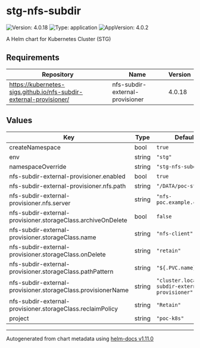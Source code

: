 # stg-nfs-subdir

![Version: 4.0.18](https://img.shields.io/badge/Version-4.0.18-informational?style=flat-square) ![Type: application](https://img.shields.io/badge/Type-application-informational?style=flat-square) ![AppVersion: 4.0.2](https://img.shields.io/badge/AppVersion-4.0.2-informational?style=flat-square)

A Helm chart for Kubernetes Cluster (STG)

## Requirements

| Repository | Name | Version |
|------------|------|---------|
| https://kubernetes-sigs.github.io/nfs-subdir-external-provisioner/ | nfs-subdir-external-provisioner | 4.0.18 |

## Values

| Key | Type | Default | Description |
|-----|------|---------|-------------|
| createNamespace | bool | `true` |  |
| env | string | `"stg"` |  |
| namespaceOverride | string | `"stg-nfs-subdir"` |  |
| nfs-subdir-external-provisioner.enabled | bool | `true` |  |
| nfs-subdir-external-provisioner.nfs.path | string | `"/DATA/poc-stg-k8s"` |  |
| nfs-subdir-external-provisioner.nfs.server | string | `"nfs-poc.example.co.kr"` |  |
| nfs-subdir-external-provisioner.storageClass.archiveOnDelete | bool | `false` |  |
| nfs-subdir-external-provisioner.storageClass.name | string | `"nfs-client"` |  |
| nfs-subdir-external-provisioner.storageClass.onDelete | string | `"retain"` |  |
| nfs-subdir-external-provisioner.storageClass.pathPattern | string | `"${.PVC.name}"` |  |
| nfs-subdir-external-provisioner.storageClass.provisionerName | string | `"cluster.local/nfs-subdir-external-provisioner"` |  |
| nfs-subdir-external-provisioner.storageClass.reclaimPolicy | string | `"Retain"` |  |
| project | string | `"poc-k8s"` |  |

----------------------------------------------
Autogenerated from chart metadata using [helm-docs v1.11.0](https://github.com/norwoodj/helm-docs/releases/v1.11.0)
